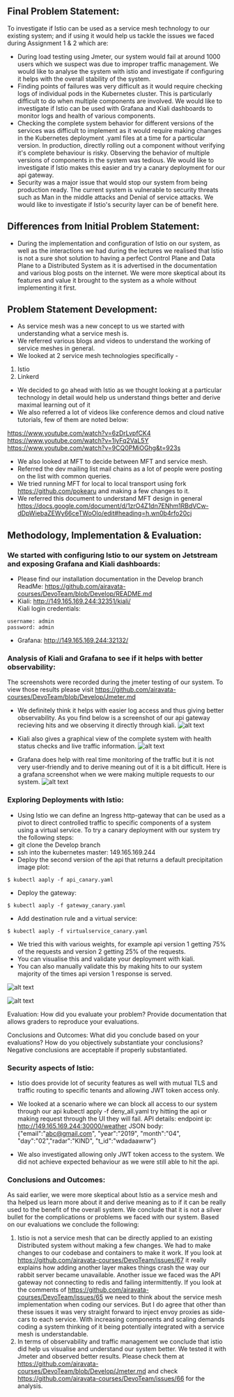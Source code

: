 ## Final Problem Statement:
To investigate if Istio can be used as a service mesh technology to our existing system; and if using it would help us tackle the issues we faced during Assignment 1 & 2 which are:
- During load testing using Jmeter, our system would fail at around 1000 users which we suspect was due to improper traffic management. We would like to analyse the system with istio and investigate if configuring it helps with the overall stability of the system.
- Finding points of failures was very difficult as it would require checking logs of individual pods in the Kubernetes cluster. This is particularly difficult to do when multiple components are involved. We would like to investigate if Istio can be used with Grafana and Kiali dashboards to monitor logs and health of various components. 
- Checking the complete system behavior for different versions of the services was difficult to implement as it would require making changes in the Kubernetes deployment .yaml files at a time for a particular version. In production, directly rolling out a component without verifying it's complete behaviour is risky. Observing the behavior of multiple versions of components in the system was tedious. We would like to investigate if Istio makes this easier and try a canary deployment for our api gateway.
- Security was a major issue that would stop our system from being production ready. The current system is vulnerable to security threats such as Man in the middle attacks and Denial of service attacks. We would like to investigate if Istio's security layer can be of benefit here.

## Differences from Initial Problem Statement:
- During the implementation and configuration of Istio on our system, as well as the interactions we had during the lectures we realised that Istio is not a sure shot solution to having a perfect Control Plane and Data Plane to a Distributed System as it is advertised in the documentation and various blog posts on the internet. We were more skeptical about its features and value it brought to the system as a whole without implementing it first.

## Problem Statement Development:
- As service mesh was a new concept to us we started with understanding what a service mesh is. 
- We referred various blogs and videos to understand the working of service meshes in general.
- We looked at 2 service mesh technologies specifically -   
1) Istio     
2) Linkerd 
- We decided to go ahead with Istio as we thought looking at a particular technology in detail would help us understand things better and derive maximal learning out of it 
- We also referred a lot of videos like conference demos and cloud native tutorials, few of them are noted below:  
  
https://www.youtube.com/watch?v=6zDrLvpfCK4  
https://www.youtube.com/watch?v=1iyFq2VaL5Y  
https://www.youtube.com/watch?v=9CQ0PMiOGhg&t=923s  
- We also looked at MFT to decide between MFT and service mesh.
- Referred the dev mailing list mail chains as a lot of people were posting on the list with common queries.
- We tried running MFT for local to local transport using fork https://github.com/pokearu and making a few changes to it.
- We referred this document to understand MFT design in general https://docs.google.com/document/d/1zrO4Z1dn7ENhm1RBdVCw-dDpWiebaZEWy66ceTWoOlo/edit#heading=h.wn0b4rfo20cj

## Methodology, Implementation & Evaluation:
### We started with configuring Istio to our system on Jetstream and exposing Grafana and Kiali dashboards:
- Please find our installation documentation in the Develop branch ReadMe: https://github.com/airavata-courses/DevoTeam/blob/Develop/README.md
- Kiali: http://149.165.169.244:32351/kiali/  
Kiali login credentials:  
```
username: admin  
password: admin  
```
- Grafana: http://149.165.169.244:32132/    

###  Analysis of Kiali and Grafana to see if it helps with better observability:
The screenshots were recorded during the jmeter testing of our system. To view those results please visit https://github.com/airavata-courses/DevoTeam/blob/Develop/Jmeter.md  
- We definitely think it helps with easier log access and thus giving better observability. As you find below is a screenshot of our api gateway recieving hits and we observing it directly through kiali.
![alt text](https://github.com/airavata-courses/DevoTeam/blob/Develop/kiali_logs_api.png)
 
- Kiali also gives a graphical view of the complete system with health status checks and live traffic information.
![alt text](https://github.com/airavata-courses/DevoTeam/blob/Develop/graph.png)

- Grafana does help with real time monitoring of the traffic but it is not very user-friendly and to derive meaning out of it is a bit difficult. Here is a grafana screenshot when we were making multiple requests to our system.
![alt text](https://github.com/airavata-courses/DevoTeam/blob/Develop/1000_replica_1.png)

### Exploring Deployments with Istio:
- Using Istio we can define an Ingress http-gateway that can be used as a pivot to direct controlled traffic to specific components of a system using a virtual service. To try a canary deployment with our system try the following steps:
- git clone the Develop branch
- ssh into the kubernetes master: 149.165.169.244
- Deploy the second version of the api that returns a default precipitation image plot:
```
$ kubectl aaply -f api_canary.yaml
```
- Deploy the gateway:
```
$ kubectl aaply -f gateway_canary.yaml
```
- Add destination rule and a virtual service:
```
$ kubectl aaply -f virtualservice_canary.yaml
```
- We tried this with various weights, for example api version 1 getting 75% of the requests and version 2 getting 25% of the requests.
- You can visualise this and validate your deployment with kiali.
- You can also manually validate this by making hits to our system majority of the times api version 1 response is served.  
  
![alt text](https://github.com/airavata-courses/DevoTeam/blob/Develop/canary_weights.png)

![alt text](https://github.com/airavata-courses/DevoTeam/blob/Develop/api_versions.png) 

Evaluation: How did you evaluate your problem? Provide documentation that allows graders to reproduce your evaluations.

Conclusions and Outcomes: What did you conclude based on your evaluations? How do you objectively substantiate your conclusions?  Negative conclusions are acceptable if properly substantiated.

### Security aspects of Istio:
- Istio does provide lot of security features as well with mutual TLS and traffic routing to specific tenants and allowing JWT token access only.
- We looked at a scenario where we can block all access to our system through our api
kubectl apply -f deny_all.yaml
try hitting the api or making request through the UI they will fail.
API details:
endpoint ip: http://149.165.169.244:30000/weather
JSON body:
{"email":"abc@gmail.com", "year":"2019", "month":"04", "day":"02","radar":"KIND", "t_id":"wdadaawrw"} 

- We also investigated allowing only JWT token access to the system. We did not achieve expected behaviour as we were still able to hit the api.

### Conclusions and Outcomes:
As said earlier, we were more skeptical about Istio as a service mesh and tha helped us learn more about it and derive meaning as to if it can be really used to the benefit of the overall system. We conclude that it is not a silver bullet for the complications or problems we faced with our system.
Based on our evaluations we conclude the following:
1) Istio is not a service mesh that can be directly applied to an existing Distributed system without making a few changes. We had to make changes to our codebase and containers to make it work. If you look at https://github.com/airavata-courses/DevoTeam/issues/67 it really explains how adding another layer makes things crash the way our rabbit server became unavailable. Another issue we faced was the API gateway not connecting to redis and failing intermittently. If you look at the comments of https://github.com/airavata-courses/DevoTeam/issues/65 we need to think about the service mesh implementation when coding our services. But I do agree that other than these issues it was very straight forward to inject envoy proxies as side-cars to each service. With increasing components and scaling demands coding a system thinking of it being potentially integrated with a service mesh is understandable.
2) In terms of observability and traffic management we conclude that istio did help us visualise and understand our system better. We tested it with Jmeter and observed better results. Please check them at https://github.com/airavata-courses/DevoTeam/blob/Develop/Jmeter.md and check https://github.com/airavata-courses/DevoTeam/issues/66 for the analysis.
